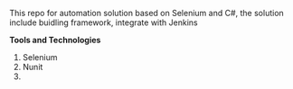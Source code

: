 This repo for automation solution based on Selenium and C#, the solution include buidling framework, integrate with Jenkins

**Tools and Technologies**

1. Selenium
2. Nunit
3. 
